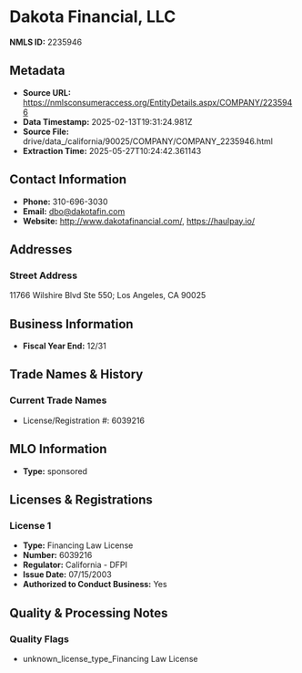 # Dakota Financial, LLC

**NMLS ID:** 2235946

## Metadata
- **Source URL:** https://nmlsconsumeraccess.org/EntityDetails.aspx/COMPANY/2235946
- **Data Timestamp:** 2025-02-13T19:31:24.981Z
- **Source File:** drive/data_/california/90025/COMPANY/COMPANY_2235946.html
- **Extraction Time:** 2025-05-27T10:24:42.361143

## Contact Information
- **Phone:** 310-696-3030
- **Email:** dbo@dakotafin.com
- **Website:** http://www.dakotafinancial.com/, https://haulpay.io/

## Addresses
### Street Address
11766 Wilshire Blvd Ste 550; Los Angeles, CA 90025

## Business Information
- **Fiscal Year End:** 12/31

## Trade Names & History
### Current Trade Names
- License/Registration #: 6039216

## MLO Information
- **Type:** sponsored

## Licenses & Registrations

### License 1
- **Type:** Financing Law License
- **Number:** 6039216
- **Regulator:** California - DFPI
- **Issue Date:** 07/15/2003
- **Authorized to Conduct Business:** Yes

## Quality & Processing Notes
### Quality Flags
- unknown_license_type_Financing Law License
